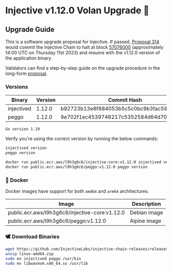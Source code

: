 # Injective v1.12.0 Volan Upgrade 🥷

## Upgrade Guide

This is a software upgrade proposal for Injective. If passed, [Proposal 314](https://hub.injective.network/proposals/314/) would commit the Injective Chain to halt at block [57076000](https://www.mintscan.io/injective/blocks/57076000) (approximately 14:00 UTC on Thursday 11st 2023) and resume with the v1.12.0 version of the application binary.

Validators can find a step-by-step guide on the upgrade procedure in the long-form [proposal](https://docs.injective.network/nodes/Validators/mainnet/Canonical_Chain_Upgrade/canonical-1-12).

### Versions

| Binary    | Version |Commit Hash
| -------- | ------- |------- |
| injectived  | 1.12.0   |b92723b13e8f884053b5c5c0bc9b3fac59e1a3b5|
| peggo  | 1.12.0   |9e702f1ec4539746217c5352584d64d7038c7e83|

`Go version 1.19`

Verify you're using the correct version by running the below commands:
```bash
injectived version
peggo version
```

```bash
docker run public.ecr.aws/l9h3g6c6/injective-core:v1.12.0 injectived version
docker run public.ecr.aws/l9h3g6c6/peggo:v1.12.0 peggo version
```

### 🐳 Docker

Docker images have support for both `amd64` and `arm64` architectures.

| Image    | Description |
| -------- | ------- |
| public.ecr.aws/l9h3g6c6/injective-core:v1.12.0 | Debian image |
| public.ecr.aws/l9h3g6c6/peggo:v1.12.0 | Alpine image |

### 🕊️ Download Binaries

```bash
wget https://github.com/InjectiveLabs/injective-chain-releases/releases/download/v1.12.0-1704530206/linux-amd64.zip
unzip linux-amd64.zip
sudo mv injectived peggo /usr/bin
sudo mv libwasmvm.x86_64.so /usr/lib
```
